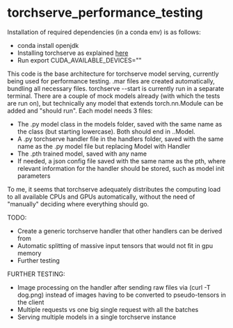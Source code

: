 # torchserve_performance_testing

Installation of required dependencies (in a conda env) is as follows:
-  conda install openjdk
-  Installing torchserve as explained [here](https://pytorch.org/serve/getting_started.html)
-  Run export CUDA_AVAILABLE_DEVICES=""

This code is the base architecture for torchserve model serving, currently being used for performance testing. .mar files are created automatically, bundling all necessary files. torchserve --start is currently run in a separate terminal. There are a couple of mock models already (with which the tests are run on), but technically any model that extends torch.nn.Module can be added and "should run". Each model needs 3 files:
-  The .py model class in the models folder, saved with the same name as the class (but starting lowercase). Both should end in ..Model.
-  A .py torchserve handler file in the handlers folder, saved with the same name as the .py model file but replacing Model with Handler
-  The .pth trained model, saved with any name
-  If needed, a json config file saved with the same name as the pth, where relevant information for the handler should be stored, such as model init parameters

To me, it seems that torchserve adequately distributes the computing load to all available CPUs and GPUs automatically, without the need of "manually" deciding where everything should go.

TODO:
- Create a generic torchserve handler that other handlers can be derived from
- Automatic splitting of massive input tensors that would not fit in gpu memory
- Further testing

FURTHER TESTING:
-  Image processing on the handler after sending raw files via (curl -T dog.png) instead of images having to be converted to pseudo-tensors in the client
-  Multiple requests vs one big single request with all the batches
-  Serving multiple models in a single torchserve instance
